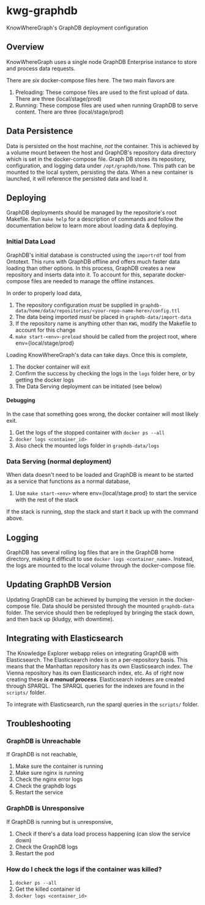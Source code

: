 # kwg-graphdb

KnowWhereGraph's GraphDB deployment configuration

## Overview

KnowWhereGraph uses a single node GraphDB Enterprise instance to store and process data requests.

There are *six* docker-compose files here. The two main flavors are

1. Preloading: These compose files are used to the first upload of data. There are three (local/stage/prod)
2. Running: These compose files are used when running GraphDB to serve content. There are three (local/stage/prod)

## Data Persistence

Data is persisted on the host machine, _not_ the container. This is achieved by a volume mount between the host and GraphDB's repository data directory which is set in the docker-compose file. Graph DB stores its repository, configuration, and logging data under `/opt/graphdb/home`. This path can be mounted to the local system, persisting the data. When a new container is launched, it will reference the persisted data and load it.

## Deploying

GraphDB deployments should be managed by the repositorie's root Makefile. Run `make help` for a description of commands and follow the documentation below to learn more about loading data & deploying.

### Initial Data Load

GraphDB's initial database is constructed using the `importrdf` tool from Ontotext. This runs with GraphDB offline and offers much faster data loading than other options. In this process, GraphDB creates a new repository and inserts data into it. To account for this, separate docker-compose files are needed to manage the offline instances.

In order to properly load data,

1. The repository configuration *must* be supplied in `graphdb-data/home/data/repositories/<your-repo-name-here>/config.ttl`
2. The data being imported *must* be placed in `graphdb-data/import-data`
3. If the repository name is anything other than `KWG`, modify the Makefile to account for this change
4. `make start-<env>-preload` should be called from the project root, where env={local/stage/prod}

Loading KnowWhereGraph's data can take days. Once this is complete,

1. The docker container will exit
2. Confirm the success by checking the logs in the `logs` folder here, or by getting the docker logs
3. The Data Serving deployment can be initiated (see below)

#### Debugging

In the case that something goes wrong, the docker container will most likely exit.

1. Get the logs of the stopped container with `docker ps --all`
2. `docker logs <container_id>`
3. Also check the mounted logs folder in `graphdb-data/logs`

### Data Serving (normal deployment)

When data doesn't need to be loaded and GraphDB is meant to be started as a service that functions as a normal database,

1. Use `make start-<env>` where env={local/stage.prod} to start the service with the rest of the stack

If the stack is running, stop the stack and start it back up with the command above.

## Logging

GraphDB has several rolling log files that are in the GraphDB home directory, making it difficult to use `docker logs <container_name>`. Instead, the logs are mounted to the local volume through the docker-compose file.

## Updating GraphDB Version

Updating GraphDB can be achieved by bumping the version in the docker-compose file. Data should be persisted through the mounted `graphdb-data` folder. The service should then be redeployed by bringing the stack down, and then back up (kludgy, with downtime).

## Integrating with Elasticsearch

The Knowledge Explorer webapp relies on integrating GraphDB with Elasticsearch. The Elasticsearch index is on a per-repository basis. This means that the Manhattan repository has its own Elasticsearch index. The Vienna repository has its own Elasticsearch index, etc. As of right now creating these ***is a manual process***. Elasticsearch indexes are created through SPARQL. The SPARQL queries for the indexes are found in the `scripts/` folder.

To integrate with Elasticsearch, run the sparql queries in the `scripts/` folder.

## Troubleshooting

### GraphDB is Unreachable

If GraphDB is not reachable,

1. Make sure the container is running
2. Make sure nginx is running
3. Check the nginx error logs
4. Check the graphdb logs
5. Restart the service

### GraphDB is Unresponsive

If GraphDB is running but is unresponsive,

1. Check if there's a data load process happening (can slow the service down)
2. Check the GraphDB logs
3. Restart the pod

### How do I check the logs if the container was killed?

1. `docker ps --all`
2. Get the killed container id
3. `docker logs <container_id>`

